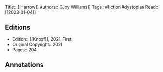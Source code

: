 Title:: [[Harrow]]
Authors:: [[Joy Williams]]
Tags:: #fiction #dystopian 
Read:: [[2023-01-04]]

## Editions
- Edition:: [[Knopf]], 2021, First
- Original Copyright:: 2021
- Pages:: 204

## Annotations
